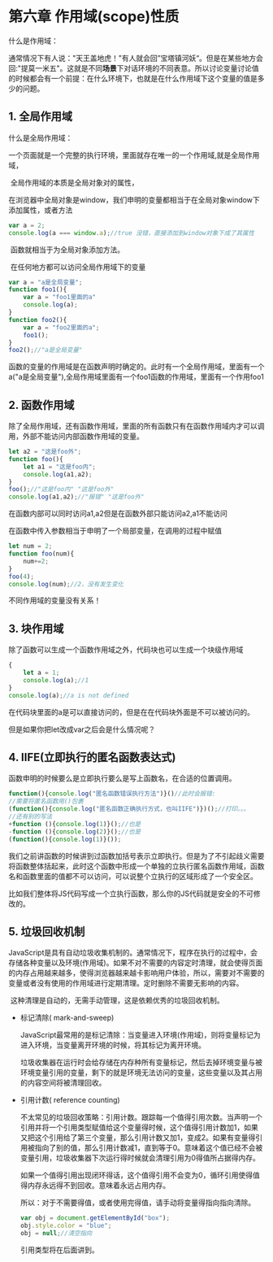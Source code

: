 # 第六章 作用域(scope)性质

什么是作用域：

​	通常情况下有人说："天王盖地虎！"有人就会回”宝塔镇河妖“。但是在某些地方会回:"提莫一米五"。这就是不同**场景**下对话环境的不同表意。所以讨论变量讨论值的时候都会有一个前提：在什么环境下，也就是在什么作用域下这个变量的值是多少的问题。

## 1. 全局作用域

什么是全局作用域：

​	一个页面就是一个完整的执行环境，里面就存在唯一的一个作用域,就是全局作用域，

​	全局作用域的本质是全局对象对的属性，

​	在浏览器中全局对象是window，我们申明的变量都相当于在全局对象window下添加属性，或者方法

```js
var a = 2;
console.log(a === window.a);//true 没错，直接添加到window对象下成了其属性
```

​	函数就相当于为全局对象添加方法。

​	在任何地方都可以访问全局作用域下的变量

```js
var a = "a是全局变量";
function foo1(){
    var a = "foo1里面的a"
    console.log(a);
}
function foo2(){
    var a = "foo2里面的a";
    foo1();
}
foo2();//"a是全局变量"
```

函数的变量的作用域是在函数声明时确定的。此时有一个全局作用域，里面有一个a("a是全局变量"),全局作用域里面有一个foo1函数的作用域，里面有一个作用foo1

## 2. 函数作用域

除了全局作用域，还有函数作用域，里面的所有函数只有在函数作用域内才可以调用，外部不能访问内部函数作用域的变量。

```js
let a2 = "这是foo外";
function foo(){
    let a1 = "这是foo内";
    console.log(a1,a2);
}
foo();//"这是foo内" "这是foo外"
console.log(a1,a2);//"报错" "这是foo外"
```

在函数内部可以同时访问a1,a2但是在函数外部只能访问a2,a1不能访问

在函数中传入参数相当于申明了一个局部变量，在调用的过程中赋值

```js
let num = 2;
function foo(num){
	num+=2;
}
foo(4);
console.log(num);//2，没有发生变化
```

不同作用域的变量没有关系！

## 3. 块作用域

除了函数可以生成一个函数作用域之外，代码块也可以生成一个块级作用域

```js
{
    let a = 1;
    console.log(a);//1
}
console.log(a);//a is not defined
```

在代码块里面的a是可以直接访问的，但是在在代码块外面是不可以被访问的。

但是如果你把let改成var之后会是什么情况呢？



## 4. IIFE(立即执行的匿名函数表达式)

函数申明的时候要么是立即执行要么是写上函数名，在合适的位置调用。

```js
function(){console.log("匿名函数错误执行方法")}()//此时会报错: 
//需要将匿名函数用()包裹
(function(){console.log("匿名函数正确执行方式，也叫IIFE")})();//打印。。。
//还有别的写法
+function (){console.log(1)}();//也是
-function (){console.log(2)}();//也是
(function(){console.log(1)}());
```

我们之前讲函数的时候讲到过函数加括号表示立即执行。但是为了不引起歧义需要将函数整体括起来，此时这个函数中形成一个单独的立执行匿名函数作用域，函数名和函数里面的值都不可以访问，可以说整个立执行的区域形成了一个安全区。

比如我们整体将JS代码写成一个立执行函数，那么你的JS代码就是安全的不可修改的。

## 5. 垃圾回收机制

​	JavaScript是具有自动垃圾收集机制的。通常情况下，程序在执行的过程中，会存储各种变量以及环境(作用域)。如果不对不需要的内容定时清理，就会使得页面的内存占用越来越多，使得浏览器越来越卡影响用户体验，所以，需要对不需要的变量或者没有使用的作用域进行定期清理。定时删除不需要无影响的内容。

​	这种清理是自动的，无需手动管理，这是依赖优秀的垃圾回收机制。

* 标记清除( mark-and-sweep)

  JavaScript最常用的是标记清除：当变量进入环境(作用域)，则将变量标记为进入环境，当变量离开环境的时候，将其标记为离开环境。

  垃圾收集器在运行时会给存储在内存种所有变量标记，然后去掉环境变量与被环境变量引用的变量，剩下的就是环境无法访问的变量，这些变量以及其占用的内容空间将被清理回收。

* 引用计数( reference counting)

  不太常见的垃圾回收策略：引用计数。跟踪每一个值得引用次数。当声明一个引用并将一个引用类型赋值给这个变量得时候，这个值得引用计数加1，如果又把这个引用给了第三个变量，那么引用计数又加1，变成2。如果有变量得引用被指向了别的值，那么引用计数减1，直到等于0。意味着这个值已经不会被变量引用，垃圾收集器下次运行得时候就会清理引用为0得值所占据得内存。

  如果一个值得引用出现闭环得话，这个值得引用不会变为0，循环引用使得值得内存永远得不到回收。意味着永远占用内存。

  所以：对于不需要得值，或者使用完得值，请手动将变量得指向指向清除。

  ```js
  var obj = document.getElementById("box");
  obj.style.color = "blue";
  obj = null;//清空指向
  ```

  引用类型将在后面讲到。
